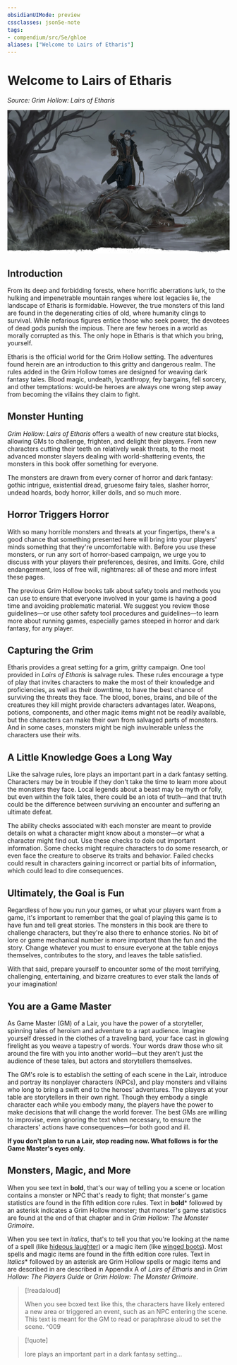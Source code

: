 ```yaml
---
obsidianUIMode: preview
cssclasses: json5e-note
tags:
- compendium/src/5e/ghloe
aliases: ["Welcome to Lairs of Etharis"]
---
```

# Welcome to Lairs of Etharis
*Source: Grim Hollow: Lairs of Etharis* 

![](https://raw.githubusercontent.com/5etools-mirror-3/5etools-img/main/adventure/GHLoE/000-00-001.welcome-to-etharis.webp#center)

## Introduction

From its deep and forbidding forests, where horrific aberrations lurk, to the hulking and impenetrable mountain ranges where lost legacies lie, the landscape of Etharis is formidable. However, the true monsters of this land are found in the degenerating cities of old, where humanity clings to survival. While nefarious figures entice those who seek power, the devotees of dead gods punish the impious. There are few heroes in a world as morally corrupted as this. The only hope in Etharis is that which you bring, yourself.

Etharis is the official world for the Grim Hollow setting. The adventures found herein are an introduction to this gritty and dangerous realm. The rules added in the Grim Hollow tomes are designed for weaving dark fantasy tales. Blood magic, undeath, lycanthropy, fey bargains, fell sorcery, and other temptations: would-be heroes are always one wrong step away from becoming the villains they claim to fight.

## Monster Hunting

*Grim Hollow: Lairs of Etharis* offers a wealth of new creature stat blocks, allowing GMs to challenge, frighten, and delight their players. From new characters cutting their teeth on relatively weak threats, to the most advanced monster slayers dealing with world-shattering events, the monsters in this book offer something for everyone.

The monsters are drawn from every corner of horror and dark fantasy: gothic intrigue, existential dread, gruesome fairy tales, slasher horror, undead hoards, body horror, killer dolls, and so much more.

## Horror Triggers Horror

With so many horrible monsters and threats at your fingertips, there's a good chance that something presented here will bring into your players' minds something that they're uncomfortable with. Before you use these monsters, or run any sort of horror-based campaign, we urge you to discuss with your players their preferences, desires, and limits. Gore, child endangerment, loss of free will, nightmares: all of these and more infest these pages.

The previous Grim Hollow books talk about safety tools and methods you can use to ensure that everyone involved in your game is having a good time and avoiding problematic material. We suggest you review those guidelines—or use other safety tool procedures and guidelines—to learn more about running games, especially games steeped in horror and dark fantasy, for any player.

## Capturing the Grim

Etharis provides a great setting for a grim, gritty campaign. One tool provided in *Lairs of Etharis* is salvage rules. These rules encourage a type of play that invites characters to make the most of their knowledge and proficiencies, as well as their downtime, to have the best chance of surviving the threats they face. The blood, bones, brains, and bile of the creatures they kill might provide characters advantages later. Weapons, potions, components, and other magic items might not be readily available, but the characters can make their own from salvaged parts of monsters. And in some cases, monsters might be nigh invulnerable unless the characters use their wits.

## A Little Knowledge Goes a Long Way

Like the salvage rules, lore plays an important part in a dark fantasy setting. Characters may be in trouble if they don't take the time to learn more about the monsters they face. Local legends about a beast may be myth or folly, but even within the folk tales, there could be an iota of truth—and that truth could be the difference between surviving an encounter and suffering an ultimate defeat.

The ability checks associated with each monster are meant to provide details on what a character might know about a monster—or what a character might find out. Use these checks to dole out important information. Some checks might require characters to do some research, or even face the creature to observe its traits and behavior. Failed checks could result in characters gaining incorrect or partial bits of information, which could lead to dire consequences.

## Ultimately, the Goal is Fun

Regardless of how you run your games, or what your players want from a game, it's important to remember that the goal of playing this game is to have fun and tell great stories. The monsters in this book are there to challenge characters, but they're also there to enhance stories. No bit of lore or game mechanical number is more important than the fun and the story. Change whatever you must to ensure everyone at the table enjoys themselves, contributes to the story, and leaves the table satisfied.

With that said, prepare yourself to encounter some of the most terrifying, challenging, entertaining, and bizarre creatures to ever stalk the lands of your imagination!

## You are a Game Master

As Game Master (GM) of a Lair, you have the power of a storyteller, spinning tales of heroism and adventure to a rapt audience. Imagine yourself dressed in the clothes of a traveling bard, your face cast in glowing firelight as you weave a tapestry of words. Your words draw those who sit around the fire with you into another world—but they aren't just the audience of these tales, but actors and storytellers themselves.

The GM's role is to establish the setting of each scene in the Lair, introduce and portray its nonplayer characters (NPCs), and play monsters and villains who long to bring a swift end to the heroes' adventures. The players at your table are storytellers in their own right. Though they embody a single character each while you embody many, the players have the power to make decisions that will change the world forever. The best GMs are willing to improvise, even ignoring the text when necessary, to ensure the characters' actions have consequences—for both good and ill.

**If you don't plan to run a Lair, stop reading now. What follows is for the Game Master's eyes only**.

## Monsters, Magic, and More

When you see text in **bold**, that's our way of telling you a scene or location contains a monster or NPC that's ready to fight; that monster's game statistics are found in the fifth edition core rules. Text in **bold*** followed by an asterisk indicates a Grim Hollow monster; that monster's game statistics are found at the end of that chapter and in *Grim Hollow: The Monster Grimoire*.

When you see text in *italics*, that's to tell you that you're looking at the name of a spell (like [hideous laughter](Mechanics/spells/tashas-hideous-laughter.md)) or a magic item (like [winged boots](Mechanics/items/winged-boots.md)). Most spells and magic items are found in the fifth edition core rules. Text in *Italics** followed by an asterisk are Grim Hollow spells or magic items and are described in are described in Appendix A of *Lairs of Etharis* and in *Grim Hollow: The Players Guide* or *Grim Hollow: The Monster Grimoire*.

> [!readaloud] 
> 
> When you see boxed text like this, the characters have likely entered a new area or triggered an event, such as an NPC entering the scene. This text is meant for the GM to read or paraphrase aloud to set the scene.
^009

> [!quote]  
> 
> lore plays an important part in a dark fantasy setting...